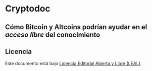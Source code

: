 # Cryptodoc

## Cómo Bitcoin y Altcoins podrían ayudar en el *acceso libre* del conocimiento

## Licencia

Este documento está bajo [Licencia Editorial Abierta y Libre (LEAL)](https://github.com/NikaZhenya/licencia-editorial-abierta-y-libre).
